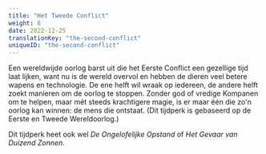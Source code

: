 ```yaml
---
title: "Het Tweede Conflict"
weight: 8
date: 2022-12-25
translationKey: "the-second-conflict"
uniqueID: "the-second-conflict"
---
```


Een wereldwijde oorlog barst uit die het Eerste Conflict een gezellige tijd laat lijken, want nu is de wereld overvol en hebben de dieren veel betere wapens en technologie. De ene helft wil wraak op iedereen, de andere helft zoekt manieren om de oorlog te stoppen. Zonder god of vredige Kompanen om te helpen, maar mét steeds krachtigere magie, is er maar één die zo'n oorlog kan winnen: de mens die ontstaat. (Dit tijdperk is gebaseerd op de Eerste en Tweede Wereldoorlog.)

Dit tijdperk heet ook wel _De Ongelofelijke Opstand_ of _Het Gevaar van Duizend Zonnen_.